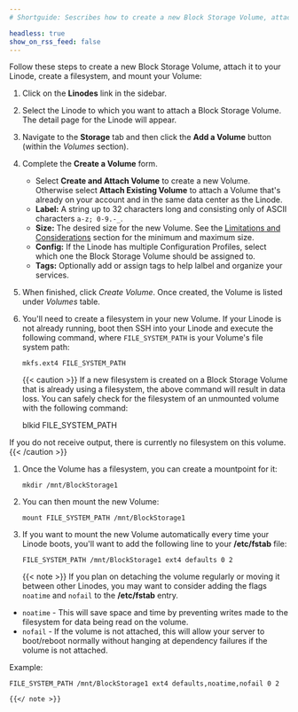 ```yaml
---
# Shortguide: Sescribes how to create a new Block Storage Volume, attach it to your Linode, create a filesystem, and mount your Volume.

headless: true
show_on_rss_feed: false
---
```


Follow these steps to create a new Block Storage Volume, attach it to your Linode, create a filesystem, and mount your Volume:

1.  Click on the **Linodes** link in the sidebar.

1.  Select the Linode to which you want to attach a Block Storage Volume. The detail page for the Linode will appear.

1.  Navigate to the **Storage** tab and then click the **Add a Volume** button (within the *Volumes* section).

1.  Complete the **Create a Volume** form.

    - Select **Create and Attach Volume** to create a new Volume. Otherwise select **Attach Existing Volume** to attach a Volume that's already on your account and in the same data center as the Linode.
    - **Label:** A string up to 32 characters long and consisting only of ASCII characters `a-z; 0-9.-_`.
    - **Size:** The desired size for the new Volume. See the [Limitations and Considerations](#limitations-and-considerations) section for the minimum and maximum size.
    - **Config:** If the Linode has multiple Configuration Profiles, select which one the Block Storage Volume should be assigned to.
    - **Tags:** Optionally add or assign tags to help lalbel and organize your services.

1.  When finished, click *Create Volume*. Once created, the Volume is listed under *Volumes* table.

1.  You'll need to create a filesystem in your new Volume. If your Linode is not already running, boot then SSH into your Linode and execute the following command, where `FILE_SYSTEM_PATH` is your Volume's file system path:

        mkfs.ext4 FILE_SYSTEM_PATH

    {{< caution >}}
If a new filesystem is created on a Block Storage Volume that is already using a filesystem, the above command will result in data loss. You can safely check for the filesystem of an unmounted volume with the following command:

    blkid FILE_SYSTEM_PATH

If you do not receive output, there is currently no filesystem on this volume.
{{< /caution >}}

1.  Once the Volume has a filesystem, you can create a mountpoint for it:

        mkdir /mnt/BlockStorage1

1.  You can then mount the new Volume:

        mount FILE_SYSTEM_PATH /mnt/BlockStorage1

1.  If you want to mount the new Volume automatically every time your Linode boots, you'll want to add the following line to your **/etc/fstab** file:

        FILE_SYSTEM_PATH /mnt/BlockStorage1 ext4 defaults 0 2

    {{< note >}}
If you plan on detaching the volume regularly or moving it between other Linodes, you may want to consider adding the flags `noatime` and `nofail` to the **/etc/fstab** entry.

* `noatime` - This will save space and time by preventing writes made to the filesystem for data being read on the volume.
*  `nofail`  - If the volume is not attached, this will allow your server to boot/reboot normally without hanging at dependency failures if the volume is not attached.

Example:

    FILE_SYSTEM_PATH /mnt/BlockStorage1 ext4 defaults,noatime,nofail 0 2

    {{</ note >}}
